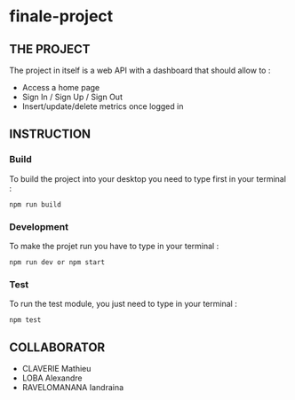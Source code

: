 # finale-project

## THE PROJECT
The project in itself is a web API with a dashboard that should allow to :
  - Access a home page
  - Sign In / Sign Up / Sign Out
  - Insert/update/delete metrics once logged in

## INSTRUCTION

### Build 

To build the project into your desktop you need to type first in your terminal :   
 
```
npm run build
```

### Development 

To make the projet run you have to type in your terminal : 

```
npm run dev or npm start
```

### Test

To run the test module, you just need to type in your terminal : 
```
npm test 
```

## COLLABORATOR 
- CLAVERIE Mathieu
- LOBA Alexandre
- RAVELOMANANA Iandraina
